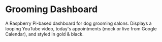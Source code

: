 # Grooming Dashboard

A Raspberry Pi-based dashboard for dog grooming salons. Displays a looping YouTube video, today's appointments (mock or live from Google Calendar), and styled in gold & black.
